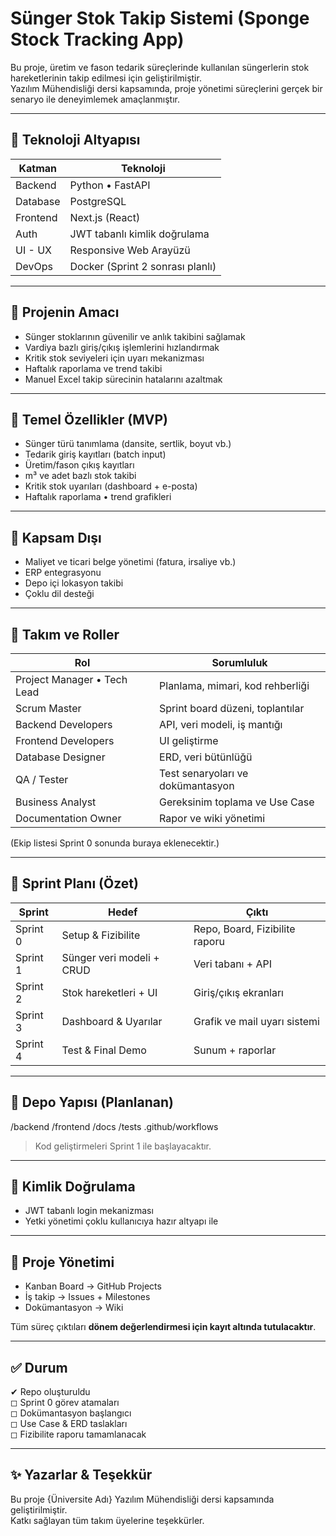# Sünger Stok Takip Sistemi (Sponge Stock Tracking App)

Bu proje, üretim ve fason tedarik süreçlerinde kullanılan süngerlerin stok hareketlerinin takip edilmesi için geliştirilmiştir.  
Yazılım Mühendisliği dersi kapsamında, proje yönetimi süreçlerini gerçek bir senaryo ile deneyimlemek amaçlanmıştır.

---

## 📌 Teknoloji Altyapısı

| Katman | Teknoloji |
|-------|-----------|
| Backend | Python • FastAPI |
| Database | PostgreSQL |
| Frontend | Next.js (React) |
| Auth | JWT tabanlı kimlik doğrulama |
| UI - UX | Responsive Web Arayüzü |
| DevOps | Docker (Sprint 2 sonrası planlı) |

---

## 🎯 Projenin Amacı

- Sünger stoklarının güvenilir ve anlık takibini sağlamak
- Vardiya bazlı giriş/çıkış işlemlerini hızlandırmak
- Kritik stok seviyeleri için uyarı mekanizması
- Haftalık raporlama ve trend takibi
- Manuel Excel takip sürecinin hatalarını azaltmak

---

## 🧩 Temel Özellikler (MVP)

- Sünger türü tanımlama (dansite, sertlik, boyut vb.)
- Tedarik giriş kayıtları (batch input)
- Üretim/fason çıkış kayıtları
- m³ ve adet bazlı stok takibi
- Kritik stok uyarıları (dashboard + e-posta)
- Haftalık raporlama • trend grafikleri

---

## 🚫 Kapsam Dışı

- Maliyet ve ticari belge yönetimi (fatura, irsaliye vb.)
- ERP entegrasyonu
- Depo içi lokasyon takibi
- Çoklu dil desteği

---

## 👥 Takım ve Roller

| Rol | Sorumluluk |
|---|---|
| Project Manager • Tech Lead | Planlama, mimari, kod rehberliği |
| Scrum Master | Sprint board düzeni, toplantılar |
| Backend Developers | API, veri modeli, iş mantığı |
| Frontend Developers | UI geliştirme |
| Database Designer | ERD, veri bütünlüğü |
| QA / Tester | Test senaryoları ve dokümantasyon |
| Business Analyst | Gereksinim toplama ve Use Case |
| Documentation Owner | Rapor ve wiki yönetimi |

(Ekip listesi Sprint 0 sonunda buraya eklenecektir.)

---

## 📅 Sprint Planı (Özet)

| Sprint | Hedef | Çıktı |
|---|---|---|
| Sprint 0 | Setup & Fizibilite | Repo, Board, Fizibilite raporu |
| Sprint 1 | Sünger veri modeli + CRUD | Veri tabanı + API |
| Sprint 2 | Stok hareketleri + UI | Giriş/çıkış ekranları |
| Sprint 3 | Dashboard & Uyarılar | Grafik ve mail uyarı sistemi |
| Sprint 4 | Test & Final Demo | Sunum + raporlar |

---

## 📁 Depo Yapısı (Planlanan)

/backend
/frontend
/docs
/tests
.github/workflows

> Kod geliştirmeleri Sprint 1 ile başlayacaktır.

---

## 🔐 Kimlik Doğrulama

- JWT tabanlı login mekanizması
- Yetki yönetimi çoklu kullanıcıya hazır altyapı ile

---

## 📌 Proje Yönetimi

- Kanban Board → GitHub Projects
- İş takip → Issues + Milestones
- Dokümantasyon → Wiki

Tüm süreç çıktıları **dönem değerlendirmesi için kayıt altında tutulacaktır**.

---

## ✅ Durum

✔ Repo oluşturuldu  
◻ Sprint 0 görev atamaları  
◻ Dokümantasyon başlangıcı  
◻ Use Case & ERD taslakları  
◻ Fizibilite raporu tamamlanacak

---

## ✨ Yazarlar & Teşekkür

Bu proje {Üniversite Adı} Yazılım Mühendisliği dersi kapsamında geliştirilmiştir.  
Katkı sağlayan tüm takım üyelerine teşekkürler.
